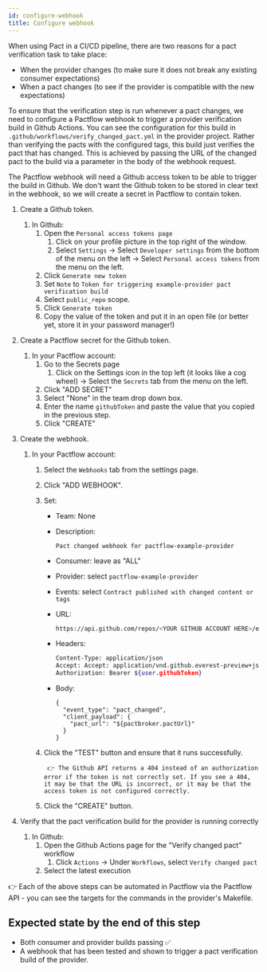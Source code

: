 ```yaml
---
id: configure-webhook
title: Configure webhook
---
```


When using Pact in a CI/CD pipeline, there are two reasons for a pact verification task to take place:

* When the provider changes (to make sure it does not break any existing consumer expectations)
* When a pact changes (to see if the provider is compatible with the new expectations)

To ensure that the verification step is run whenever a pact changes, we need to configure a Pactflow webhook to trigger a provider verification build in Github Actions. You can see the configuration for this build in `.github/workflows/verify_changed_pact.yml` in the provider project. Rather than verifying the pacts with the configured tags, this build just verifies the pact that has changed. This is achieved by passing the URL of the changed pact to the build via a parameter in the body of the webhook request.

The Pactflow webhook will need a Github access token to be able to trigger the build in Github. We don't want the Github token to be stored in clear text in the webhook, so we will create a secret in Pactflow to contain token.

1. Create a Github token.
    1. In Github:
        1. Open the `Personal access tokens page`
            1. Click on your profile picture in the top right of the window.
            1. Select `Settings` -> Select `Developer settings` from the bottom of the menu on the left -> Select `Personal access tokens` from the menu on the left.
        1. Click `Generate new token`
        1. Set `Note` to `Token for triggering example-provider pact verification build`
        1. Select `public_repo` scope.
        1. Click `Generate token`
        1. Copy the value of the token and put it in an open file (or better yet, store it in your password manager!)

1. Create a Pactflow secret for the Github token.
    1. In your Pactflow account:
        1. Go to the Secrets page
            1. Click on the Settings icon in the top left (it looks like a cog wheel) -> Select the `Secrets` tab from the menu on the left.
        1. Click "ADD SECRET"
        1. Select "None" in the team drop down box.
        1. Enter the name `githubToken` and paste the value that you copied in the previous step.
        1. Click "CREATE"

1. Create the webhook.
    1. In your Pactflow account:
        1. Select the `Webhooks` tab from the settings page.
        1. Click "ADD WEBHOOK".
        1. Set:
            * Team: None
            * Description:

                ```
                Pact changed webhook for pactflow-example-provider
                ```

            * Consumer: leave as "ALL"
            * Provider: select `pactflow-example-provider`
            * Events: select `Contract published with changed content or tags`
            * URL:

                ```bash
                https://api.github.com/repos/<YOUR GITHUB ACCOUNT HERE>/example-provider/dispatches
                ```

            * Headers:

                ```bash
                Content-Type: application/json
                Accept: Accept: application/vnd.github.everest-preview+json
                Authorization: Bearer ${user.githubToken}
                ```

            * Body:

                ```
                {
                  "event_type": "pact_changed",
                  "client_payload": {
                    "pact_url": "${pactbroker.pactUrl}"
                  }
                }
                ```

        1. Click the "TEST" button and ensure that it runs successfully.

                👉 The Github API returns a 404 instead of an authorization error if the token is not correctly set. If you see a 404, it may be that the URL is incorrect, or it may be that the access token is not configured correctly.

        1. Click the "CREATE" button.

1. Verify that the pact verification build for the provider is running correctly
    1. In Github:
        1. Open the Github Actions page for the "Verify changed pact" workflow
            1. Click `Actions` -> Under `Workflows`, select `Verify changed pact`
        1. Select the latest execution

👉 Each of the above steps can be automated in Pactflow via the Pactflow API - you can see the targets for the commands in the provider's Makefile.

## Expected state by the end of this step

* Both consumer and provider builds passing ✅
* A webhook that has been tested and shown to trigger a pact verification build of the provider.

